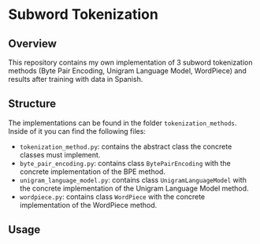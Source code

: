 # Subword Tokenization

## Overview
This repository contains my own implementation of 3 subword tokenization methods (Byte Pair Encoding, Unigram Language Model, WordPiece) and results after training with data in Spanish.

## Structure
The implementations can be found in the folder `tokenization_methods`. Inside of it you can find the following files:
- `tokenization_method.py`: contains the abstract class the concrete classes must implement.
- `byte_pair_encoding.py`: contains class `BytePairEncoding` with the concrete implementation of the BPE method.
- `unigram_language_model.py`: contains class `UnigramLanguageModel` with the concrete implementation of the Unigram Language Model method.
- `wordpiece.py`: contains class `WordPiece` with the concrete implementation of the WordPiece method.

## Usage
